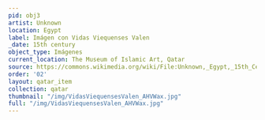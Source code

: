 ```yaml
---
pid: obj3
artist: Unknown
location: Egypt
label: Imágen con Vidas Viequenses Valen
_date: 15th century
object_type: Imágenes
current_location: The Museum of Islamic Art, Qatar
source: https://commons.wikimedia.org/wiki/File:Unknown,_Egypt,_15th_Century_-_Map_of_World_-_Google_Art_Project.jpg
order: '02'
layout: qatar_item
collection: qatar
thumbnail: "/img/VidasViequensesValen_AHVWax.jpg"
full: "/img/VidasViequensesValen_AHVWax.jpg"
---
```

